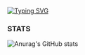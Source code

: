 [![Typing SVG](https://readme-typing-svg.demolab.com?font=Fira+Code&pause=1000&color=9A00F7&background=000000&center=true&multiline=true&width=435&height=100&lines=Hi+there%F0%9F%91%8B;My+name+is+Kevin+Zheng;Welcome+to+my+README)](https://git.io/typing-svg)

### STATS
![Anurag's GitHub stats](https://github-readme-stats.vercel.app/api?username=anuraghazra&show_icons=true&theme=KevinCheng918)

<!--
**KevinCheng918/KevinCheng918** is a ✨ _special_ ✨ repository because its `README.md` (this file) appears on your GitHub profile.

Here are some ideas to get you started:

- 🔭 I’m currently working on ...
- 🌱 I’m currently learning ...
- 👯 I’m looking to collaborate on ...
- 🤔 I’m looking for help with ...
- 💬 Ask me about ...
- 📫 How to reach me: ...
- 😄 Pronouns: ...
- ⚡ Fun fact: ...
-->

